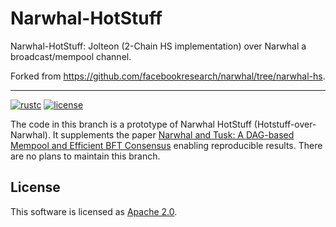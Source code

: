
# Narwhal-HotStuff
Narwhal-HotStuff: Jolteon (2-Chain HS implementation) over Narwhal a broadcast/mempool channel.

Forked from https://github.com/facebookresearch/narwhal/tree/narwhal-hs.

---

[![rustc](https://img.shields.io/badge/rustc-1.51+-blue?style=flat-square&logo=rust)](https://www.rust-lang.org)
[![license](https://img.shields.io/badge/license-Apache-blue.svg?style=flat-square)](LICENSE)

The code in this branch is a prototype of Narwhal HotStuff (Hotstuff-over-Narwhal). It supplements the paper [Narwhal and Tusk: A DAG-based Mempool and Efficient BFT Consensus](https://arxiv.org/pdf/2105.11827.pdf) enabling reproducible results. There are no plans to maintain this branch.

## License
This software is licensed as [Apache 2.0](LICENSE).
